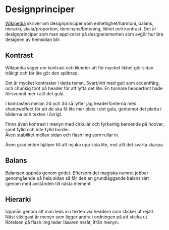 ---
---
Designprinciper
=======

[Wikipedia](https://en.wikipedia.org/wiki/Visual_design_elements_and_principles#Principles_of_design) skriver om designprinciper som enhetlighet/harmoni, balans, hierarki, skala/proportion, dominans/betoning, likhet och kontrast. Det är designprinciper som man applicerar på designelementen som avgör hur bra designen av hemsidan blir.

Kontrast
----
Wikipedia säger om kontrast och likheter att för mycket likhet gör sidan tråkigt och för lite gör den splittrad.

Det är mycket kontraster i detta temat. Svart/vitt med gult som accentfärg, och chunkig font på header för att lyfta det lite. En tunnare headerfont hade försvunnit mer i allt det gula.

I kontrasten mellan 2d och 3d så lyfter jag headerfonterna med shadoweffect för att de ska få lite mer plats i det gula, gentemot det platta i bilderna och texten i övrigt.

Finns även kontrast i menyn med cirkulär och fyrkantig beroende på hoover, samt fylld och inte fylld border.  
Även stabilitet mellan sidan och flash img som rullar in.

Även gradienten hjälper till att mjuka upp sida lite, mot allt det svarta skarpa.

Balans
-----
Balansen uppnås genom gridet. Eftersom det magiska numret jobbar genomgående på hela sidan så får den en grundläggande balans rätt igenom med avstånden till nästa element.

Hierarki
-----
Uppnås genom att man leds in i texten via headern som sticker ut rejält. Näst viktigast är menyn som ligger andra i ordningen på att sticka ut. Rörelsen på flash img leder läsaren neråt, ifrån menyn.
